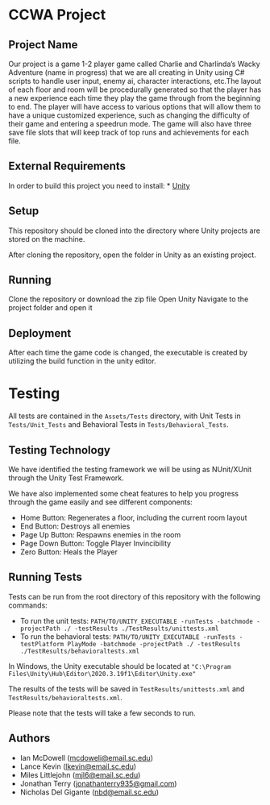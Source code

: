 # CCWA Project
## Project Name
Our project is a game 1-2 player game called Charlie and Charlinda’s Wacky Adventure (name in progress)  that we are all creating in Unity using C# scripts to handle user input, enemy ai, character interactions, etc.The layout of each floor and room will be procedurally generated so that the player has a new experience each time they play the game through from the beginning to end. The player will  have access to various options that will allow them to have a unique customized experience, such as changing the difficulty of their game and entering a speedrun mode. The game will also have three save file slots that will keep track of top runs and achievements for each file. 
## External Requirements

In order to build this project you need to install: * [Unity](https://unity.com/)

## Setup

This repository should be cloned into the directory where Unity projects are stored on the machine. 

After cloning the repository, open the folder in Unity as an existing project.

## Running

Clone the repository or download the zip file
Open Unity
Navigate to the project folder and open it

## Deployment

After each time the game code is changed, the executable is created by utilizing the build function in the unity editor.


# Testing

All tests are contained in the `Assets/Tests` directory, with Unit Tests in `Tests/Unit_Tests` and Behavioral Tests in `Tests/Behavioral_Tests`.

## Testing Technology

We have identified the testing framework we will be using as NUnit/XUnit through the Unity Test Framework.

We have also implemented some cheat features to help you progress through the game easily and see different components:
- Home Button: Regenerates a floor, including the current room layout
- End Button: Destroys all enemies
- Page Up Button: Respawns enemies in the room
- Page Down Button: Toggle Player Invincibility
- Zero Button: Heals the Player

## Running Tests

Tests can be run from the root directory of this repository with the following commands:
- To run the unit tests: `PATH/TO/UNITY_EXECUTABLE -runTests -batchmode -projectPath ./ -testResults ./TestResults/unittests.xml`
- To run the behavioral tests:  `PATH/TO/UNITY_EXECUTABLE -runTests -testPlatform PlayMode -batchmode -projectPath ./ -testResults ./TestResults/behavioraltests.xml`

In Windows, the Unity executable should be located at `"C:\Program Files\Unity\Hub\Editor\2020.3.19f1\Editor\Unity.exe"`

The results of the tests will be saved in `TestResults/unittests.xml` and `TestResults/behavioraltests.xml`.

Please note that the tests will take a few seconds to run.

## Authors

- Ian McDowell (mcdoweli@email.sc.edu)
- Lance Kevin  (lkevin@email.sc.edu)
- Miles Littlejohn (mjl6@email.sc.edu)
- Jonathan Terry (jonathanterry935@gmail.com)
- Nicholas Del Gigante (nbd@email.sc.edu)
